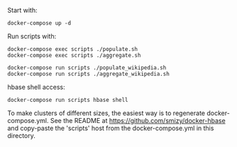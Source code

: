 Start with:

    docker-compose up -d

Run scripts with:

    docker-compose exec scripts ./populate.sh
    docker-compose exec scripts ./aggregate.sh

	docker-compose run scripts ./populate_wikipedia.sh
	docker-compose run scripts ./aggregate_wikipedia.sh

hbase shell access:

    docker-compose run scripts hbase shell


To make clusters of different sizes, the easiest way is to regenerate docker-compose.yml.
See the README at https://github.com/smizy/docker-hbase
and copy-paste the 'scripts' host from the docker-compose.yml in this directory.

